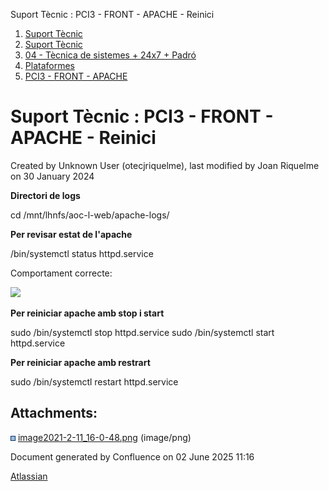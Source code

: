 Suport Tècnic : PCI3 - FRONT - APACHE - Reinici  

1.  [Suport Tècnic](index.html)
2.  [Suport Tècnic](13893782.html)
3.  [04 - Tècnica de sistemes + 24x7 + Padró](26313202.html)
4.  [Plataformes](Plataformes_41520520.html)
5.  [PCI3 - FRONT - APACHE](PCI3---FRONT---APACHE_41521329.html)

Suport Tècnic : PCI3 - FRONT - APACHE - Reinici
===============================================

Created by Unknown User (otecjriquelme), last modified by Joan Riquelme on 30 January 2024

**Directori de logs**

 cd /mnt/lhnfs/aoc-l-web/apache-logs/

**Per revisar estat de l'apache**

 /bin/systemctl status httpd.service

Comportament correcte:

![](attachments/41521332/41521339.png)

**Per reiniciar apache amb stop i start**

sudo /bin/systemctl stop httpd.service
sudo /bin/systemctl start httpd.service

**Per reiniciar apache amb restrart**

sudo /bin/systemctl restart httpd.service

Attachments:
------------

![](images/icons/bullet_blue.gif) [image2021-2-11\_16-0-48.png](attachments/41521332/41521339.png) (image/png)  

Document generated by Confluence on 02 June 2025 11:16

[Atlassian](http://www.atlassian.com/)